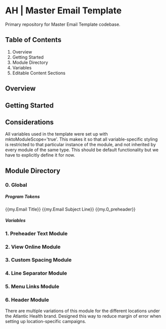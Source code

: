 # AH | Master Email Template
Primary repository for Master Email Template codebase. 

## Table of Contents
1. Overview
2. Getting Started
3. Module Directory
4. Variables
5. Editable Content Sections

## Overview


## Getting Started


## Considerations
All variables used in the template were set up with mktoModuleScope='true'. This makes it so that all variable-specific styling is restricted to that particular instance of the module, and not inherited by every module of the same type. This should be default functionality but we have to explicitly define it for now. 

## Module Directory
### 0. Global
##### Program Tokens
{{my.Email Title}}
{{my.Email Subject Line}}
{{my.0_preheader}}

##### Variables


### 1. Preheader Text Module


### 2. View Online Module


### 3. Custom Spacing Module


### 4. Line Separator Module


### 5. Menu Links Module


### 6. Header Module
There are multiple variations of this module for the different locations under the Atlantic Health brand. 
Designed this way to reduce margin of error when setting up location-specific campaigns.